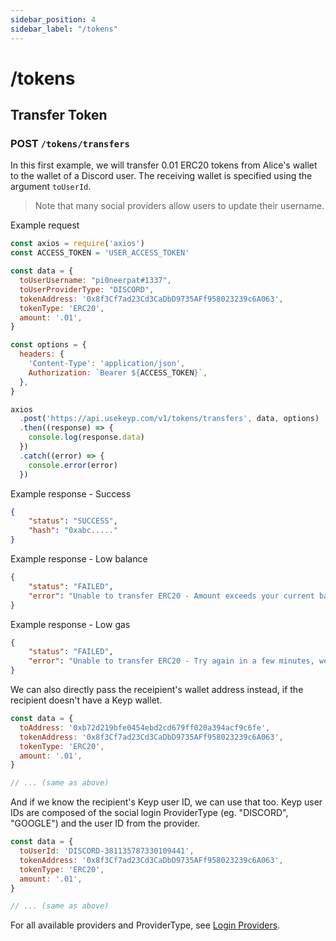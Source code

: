 ```yaml
---
sidebar_position: 4
sidebar_label: "/tokens"
---
```


# /tokens

## Transfer Token

### POST `/tokens/transfers`

In this first example, we will transfer 0.01 ERC20 tokens from Alice's wallet to the wallet of a Discord user. The receiving wallet is specified using the argument `toUserId`. 

> Note that many social providers allow users to update their username.

Example request

```js
const axios = require('axios')
const ACCESS_TOKEN = 'USER_ACCESS_TOKEN'

const data = {
  toUserUsername: "pi0neerpat#1337",
  toUserProviderType: "DISCORD",
  tokenAddress: '0x8f3Cf7ad23Cd3CaDbD9735AFf958023239c6A063',
  tokenType: 'ERC20',
  amount: '.01',
}

const options = {
  headers: {
    'Content-Type': 'application/json',
    Authorization: `Bearer ${ACCESS_TOKEN}`,
  },
}

axios
  .post('https://api.usekeyp.com/v1/tokens/transfers', data, options)
  .then((response) => {
    console.log(response.data)
  })
  .catch((error) => {
    console.error(error)
  })
```

Example response - Success

```json
{
    "status": "SUCCESS",
    "hash": "0xabc....."
}
```

Example response - Low balance

```json
{
    "status": "FAILED",
    "error": "Unable to transfer ERC20 - Amount exceeds your current balance of 0"
}
```

Example response - Low gas

```json
{
    "status": "FAILED",
    "error": "Unable to transfer ERC20 - Try again in a few minutes, we're sending some gas to your wallet."
}
```

We can also directly pass the receipient's wallet address instead, if the recipient doesn't have a Keyp wallet.

```js
const data = {
  toAddress: '0xb72d219bfe0454ebd2cd679ff020a394acf9c6fe',
  tokenAddress: '0x8f3Cf7ad23Cd3CaDbD9735AFf958023239c6A063',
  tokenType: 'ERC20',
  amount: '.01',
}

// ... (same as above)
```

And if we know the recipient's Keyp user ID, we can use that too. Keyp user IDs are composed of the social login ProviderType (eg. "DISCORD", "GOOGLE") and the user ID from the provider. 

```js
const data = {
  toUserId: 'DISCORD-381135787330109441', 
  tokenAddress: '0x8f3Cf7ad23Cd3CaDbD9735AFf958023239c6A063',
  tokenType: 'ERC20',
  amount: '.01',
}

// ... (same as above)
```

For all available providers and ProviderType, see [Login Providers](/coverage/providers).
